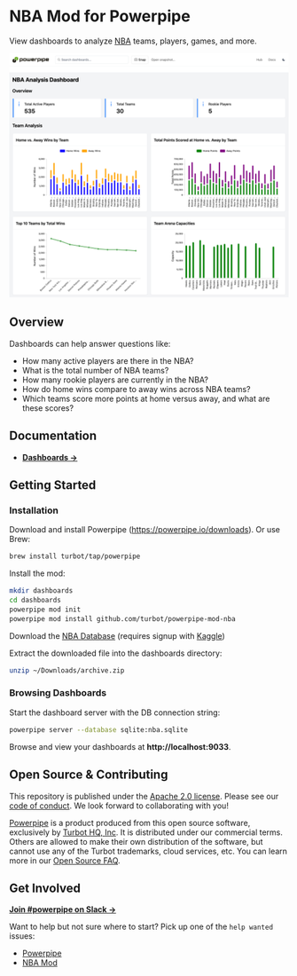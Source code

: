 # NBA Mod for Powerpipe

View dashboards to analyze [NBA](https://www.nba.com/) teams, players, games, and more.

![image](https://raw.githubusercontent.com/turbot/powerpipe-mod-nba/main/docs/nba_dashboard_screenshot.png)

## Overview

Dashboards can help answer questions like:

- How many active players are there in the NBA?
- What is the total number of NBA teams?
- How many rookie players are currently in the NBA?
- How do home wins compare to away wins across NBA teams?
- Which teams score more points at home versus away, and what are these scores?

## Documentation

- **[Dashboards →](https://hub.powerpipe.io/mods/turbot/nba/dashboards)**

## Getting Started

### Installation

Download and install Powerpipe (https://powerpipe.io/downloads). Or use Brew:

```sh
brew install turbot/tap/powerpipe
```

Install the mod:

```sh
mkdir dashboards
cd dashboards
powerpipe mod init
powerpipe mod install github.com/turbot/powerpipe-mod-nba
```

Download the [NBA Database](https://www.kaggle.com/datasets/wyattowalsh/basketball/versions/231) (requires signup with [Kaggle](https://www.kaggle.com/))

Extract the downloaded file into the dashboards directory:

```sh
unzip ~/Downloads/archive.zip
```

### Browsing Dashboards

Start the dashboard server with the DB connection string:

```sh
powerpipe server --database sqlite:nba.sqlite
```

Browse and view your dashboards at **http://localhost:9033**.

## Open Source & Contributing

This repository is published under the [Apache 2.0 license](https://www.apache.org/licenses/LICENSE-2.0). Please see our [code of conduct](https://github.com/turbot/.github/blob/main/CODE_OF_CONDUCT.md). We look forward to collaborating with you!

[Powerpipe](https://powerpipe.io) is a product produced from this open source software, exclusively by [Turbot HQ, Inc](https://turbot.com). It is distributed under our commercial terms. Others are allowed to make their own distribution of the software, but cannot use any of the Turbot trademarks, cloud services, etc. You can learn more in our [Open Source FAQ](https://turbot.com/open-source).

## Get Involved

**[Join #powerpipe on Slack →](https://powerpipe.io/community/join)**

Want to help but not sure where to start? Pick up one of the `help wanted` issues:

- [Powerpipe](https://github.com/turbot/powerpipe/labels/help%20wanted)
- [NBA Mod](https://github.com/turbot/powerpipe-mod-nba/labels/help%20wanted)
